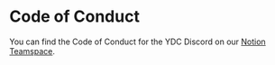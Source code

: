 # Code of Conduct

You can find the Code of Conduct for the YDC Discord on our 
[Notion Teamspace](https://young-devs-club.notion.site/Code-of-Conduct-18e3377b5496804abf9bcd353b855cdc?pvs=4).